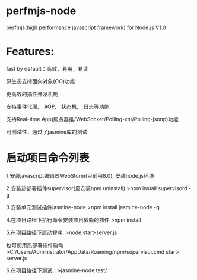 perfmjs-node
=======
perfmjs(high performance javascript framework) for Node.js  V1.0

Features:
=======
fast by default：高效，易用，易读

原生态支持面向对象(OO)功能

更高效的插件开发机制

支持事件代理,　AOP,　状态机,　日志等功能

支持Real-time App(服务器推/WebSocket/Polling-xhr/Polling-jsonp)功能

可测试性，通过了jasmine库的测试

启动项目命令列表
=======
1.安装javascript编辑器WebStorm(目前用8.0), 安装node.js环境

2.安装热部署插件supervisor(反安装npm uninstall)  >npm install supervisord -g

3.安装单元测试插件jasmine-node >npm install jasmine-node -g

4.在项目路径下执行命令安装项目依赖的插件 >npm install

5.在项目路径下启动程序: >node start-server.js

也可使用热部署插件启动　>C:/Users/Administrator/AppData/Roaming/npm/supervisor.cmd start-server.js

6.在项目路径下测试：>jasmine-node test/